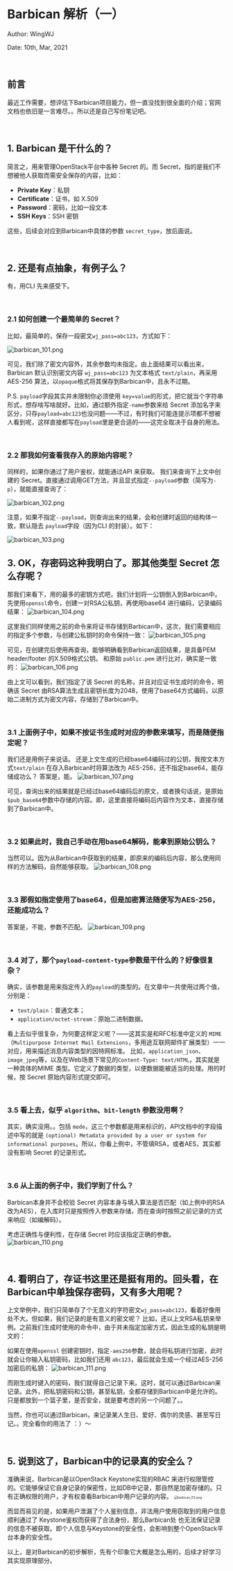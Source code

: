 # Barbican 解析（一）
Author: WingWJ

Date: 10th, Mar, 2021

<br/>

## 前言

最近工作需要，想评估下Barbican项目能力，但一直没找到很全面的介绍；官网文档也依旧是一言难尽。。所以还是自己写份笔记吧。

<br/>

## 1. Barbican 是干什么的？
简言之，用来管理OpenStack平台中各种 Secret 的。而 Secret，指的是我们不想被他人获取而需安全保存的内容，比如：
* **Private Key**：私钥
* **Certificate**：证书，如 X.509
* **Password**：密码，比如一段文本
* **SSH Keys**：SSH 密钥

这些，后续会对应到Barbican中具体的参数 `secret_type`，放后面说。

<br/>

## 2. 还是有点抽象，有例子么？
有，用CLI 先来感受下。

<br/>

### 2.1 如何创建一个最简单的 Secret？
比如，最简单的，保存一段密文`wj_pass=abc123`，方式如下：

<img src="https://s3.ax1x.com/2021/03/11/6t19qH.png" alt="barbican_101.png" />



可见，我们除了密文内容外，其余参数均未指定。由上面结果可以看出来，Barbican 默认识别密文内容 `wj_pass=abc123` 为文本格式 `text/plain`，再采用 AES-256 算法，以`opaque`格式将其保存到Barbican中，且永不过期。

P.S. `payload`字段其实并未限制你必须使用 `key=value`的形式，把它就当个字符串形式，想存啥写啥就好。比如，通过额外指定`-name`参数来给 Secret 添加名字来区分，只存`payload=abc123`也没问题——不过，有时我们可能连提示项都不想被人看到呢，这样直接都写在`payload`里是更合适的——这完全取决于自身的用法。

<br/>

### 2.2 那我如何查看我存入的原始内容呢？
同样的，如果你通过了用户鉴权，就能通过API 来获取。
我们来查询下上文中创建的 Secret。直接通过调用GET方法，并且显式指定`--payload`参数（简写为`-p`），就能直接查询了：

<img src="https://s3.ax1x.com/2021/03/11/6t1SMD.png" alt="barbican_102.png" />



注意，如果不指定`--payload`，则查询出来的结果，会和创建时返回的结构体一致，默认隐去 `payload`字段（因为CLI 的封装）。如下：

<img src="https://s3.ax1x.com/2021/03/11/6t1FII.png" alt="barbican_103.png" />



<br/>

## 3. OK，存密码这种我明白了。那其他类型 Secret 怎么存呢？
那我们来看下，用的最多的密钥方式吧，我们计划将一公钥倒入到Barbican中。
先使用`openssl`命令，创建一对RSA公私钥，再使用base64 进行编码，记录编码结果：
<img src="https://s3.ax1x.com/2021/03/11/6t1Zz8.png" alt="barbican_104.png" />



这里我们同样使用之前的命令来将证书存储到Barbican中，这次，我们需要相应的指定多个参数，与创建公私钥时的命令保持一致：
<img src="https://s3.ax1x.com/2021/03/11/6t1pse.png" alt="barbican_105.png" />



可见，在创建完后使用再查询，能够明确看到Barbican返回结果，是具备PEM header/footer 的X.509格式公钥。
和原始 `public.pem` 进行比对，确实是一致的：
<img src="https://s3.ax1x.com/2021/03/11/6t1Ait.png" alt="barbican_106.png" />



由上文可以看到，我们指定了该 Secret 的名称，并且对应证书生成时的命令，明确该 Secret 由RSA算法生成且密钥长度为2048，使用了base64方式编码，以原始二进制方式为密文内容，存储到了Barbican中。

<br/>

### 3.1 上面例子中，如果不按证书生成时对应的参数来填写，而是随便指定呢？
我们还是用例子来说话。
还是上文生成的已经base64编码过的公钥，我按文本方式`text/plain` 在存入Barbican时将算法改为 AES-256，还不指定base64，能存储成功么？
答案是，能。
<img src="https://s3.ax1x.com/2021/03/11/6t1VRf.png" alt="barbican_107.png" />



可见，查询出来的结果就是已经过base64编码后的原文，或者换句话说，是原始`$pub_base64`参数中存储的内容。即，这里直接将编码后内容作为文本，直接存储到了Barbican中。

<br/>

### 3.2 如果此时，我自己手动在用base64解码，能拿到原始公钥么？
当然可以。因为从Barbican中获取到的结果，即原来的编码后内容，那么使用同样的方法解码，自然能够获取。
<img src="https://s3.ax1x.com/2021/03/11/6t1EJP.png" alt="barbican_108.png" />



<br/>

### 3.3 那假如指定使用了base64，但是加密算法随便写为AES-256，还能成功么？

答案是，不能，参数不匹配。
<img src="https://s3.ax1x.com/2021/03/11/6t1mQS.png" alt="barbican_109.png" />



<br/>

### 3.4 对了，那个`payload-content-type`参数是干什么的？好像很复杂？

确实，该参数是用来指定传入的`payload`的类型的。在文章中一共使用过两个值，分别是：
* `text/plain`：普通文本；
* `application/octet-stream`：原始二进制数据。

看上去似乎很复杂，为何要这样定义呢？——这其实是和RFC标准中定义的 `MIME`（`Multipurpose Internet Mail Extensions`，多用途互联网邮件扩展类型）一一对应，用来描述消息内容类型的因特网标准。
比如，`application_json`、`image_jpeg`等，以及在Web场景下常见的`Content-Type: text/HTML`，其实就是一种具体的MIME 类型。它定义了数据的类型，以便数据能被适当的处理。用的时候，按 Secret 原始内容形式提交即可。

<br/>

### 3.5 看上去，似乎 `algorithm`、`bit-length` 参数没用啊？
其实，确实没用。。包括 `mode`，这三个参数都是用来标识的，API文档中的字段描述中写的就是 `(optional) Metadata provided by a user or system for informational purposes`。所以，你看上例中，不管填RSA，或者AES，其实都没有影响 Secret 的记录形式。

<br/>

### 3.6 从上面的例子中，我们学到了什么？

Barbican本身并不会校验 Secret 内容本身与填入算法是否匹配（如上例中的RSA改为AES），在入库时只是按照传入参数来存储，而在查询时按照之前记录的方式来响应（如编解码）。

考虑正确性与便利性，在存储 Secret 时应该指定正确的参数。
<img src="https://s3.ax1x.com/2021/03/11/6t1nsg.png" alt="barbican_110.png" />



<br/>

## 4. 看明白了，存证书这里还是挺有用的。回头看，在Barbican中单独保存密码，又有多大用呢？
上文举例中，我们只简单存了个无意义的字符密文`wj_pass=abc123`，看着好像用处不大。但如果，我们记录的是有意义的密文呢？
比如，还以上文RSA私钥来举例。之前我们生成时使用的命令中，由于并未指定加密方式，因此生成的私钥是明文的：

如果在使用`openssl` 创建密钥时，指定`-aes256`参数，就会将私钥进行加密，此时就会让你输入私钥密码，比如我们还用 `abc123`，最后就会生成一个经过AES-256加密后的私钥：
<img src="https://s3.ax1x.com/2021/03/11/6t1uLQ.png" alt="barbican_111.png" />

而刚生成时键入的密码，我们就得自己记录下来。这时，就可以通过Barbican来记录。此外，把私钥密码和公钥，甚至私钥，全都存储到Barbican中是允许的。只是都放到一个篮子里，是否安全，就是要考虑的另一个问题了。。

当然，你也可以通过Barbican，来记录某人生日、爱好、偶尔的灵感、甚至写日记。。完全看你的用法了 ：）～

<br/>

## 5. 说到这了，Barbican中的记录真的安全么？

准确来说，Barbican是以OpenStack Keystone实现的RBAC 来进行权限管控的。它能够保证它自身记录的保密性，比如DB中记录，那自然是加密存储的。只有正确权限的用户，才有权查看Barbican中用户记录的内容。
<img src="https://s3.ax1x.com/2021/03/11/6t1MZj.png" alt="barbican_112.png" style="zoom:50%;" />



而显而易见的是，如果用户泄漏了个人鉴别信息，非法用户使用窃取到的用户信息顺利通过了 Keystone鉴权而获得了合法身份，那么Barbican处 也无法保证记录的信息不被获取。即个人信息与Keystone的安全性，会影响到整个OpenStack平台本身的安全性。

以上，是对Barbican的初步解析，先有个印象它大概是怎么用的，后续才好学习其实现原理部分。